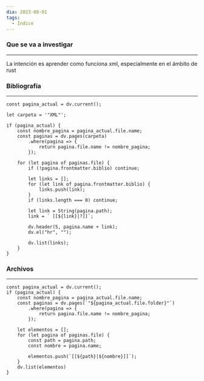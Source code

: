 ```yaml
---
dia: 2023-08-01
tags:
  - Índice
---
```

### Que se va a investigar
---
La intención es aprender como funciona xml, especialmente en el ámbito de rust


### Bibliografía
---
```dataviewjs
const pagina_actual = dv.current();

let carpeta = '"XML"';

if (pagina_actual) {
	const nombre_pagina = pagina_actual.file.name;
	const paginas = dv.pages(carpeta)
		.where(pagina => {
			return pagina.file.name != nombre_pagina;
		});
	
	for (let pagina of paginas.file) {
		if (!pagina.frontmatter.biblio) continue;
		
		let links = [];
		for (let link of pagina.frontmatter.biblio) {
			links.push(link);
		}
		if (links.length === 0) continue;
		
		let link = String(pagina.path);
		link = ` [[${link}|?]]`;

		dv.header(5, pagina.name + link);
		dv.el("hr", "");

		dv.list(links);
	}
}
```

### Archivos
---
```dataviewjs
const pagina_actual = dv.current();
if (pagina_actual) {
	const nombre_pagina = pagina_actual.file.name;
	const paginas = dv.pages(`"${pagina_actual.file.folder}"`)
		.where(pagina => {
			return pagina.file.name != nombre_pagina;
		});

	let elementos = [];
	for (let pagina of paginas.file) {		
		const path = pagina.path;
		const nombre = pagina.name;

		elementos.push(`[[${path}|${nombre}]]`);
	}
	dv.list(elementos)
}
```
